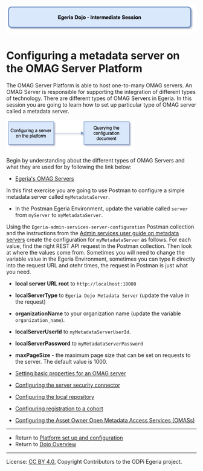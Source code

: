 <!-- SPDX-License-Identifier: CC-BY-4.0 -->
<!-- Copyright Contributors to the ODPi Egeria project 2020. -->

![Blue - Intermediate sessions](egeria-dojo-session-coding-blue-intermediate-session.png)

# Configuring a metadata server on the OMAG Server Platform

The OMAG Server Platform is able to host one-to-many OMAG servers.
An OMAG Server is responsible for supporting the integration of different types of
technology.  There are different types of OMAG Servers in Egeria.
In this session you are going to learn how to set up particular type of OMAG server called a metadata server.

![Configuring a metadata server Content](egeria-dojo-day-1-3-1-3-configuring-a-server.png)

Begin by understanding about the different types of OMAG Servers and what they are used for by
following the link below:
* [Egeria's OMAG Servers](../../../open-metadata-implementation/admin-services/docs/concepts/omag-server.md)

In this first exercise you are going to use Postman to configure a simple metadata server called
`myMetadataServer`.

* In the Postman Egeria Environment, update the variable called `server` from `myServer` to `myMetadataServer`.

Using the `Egeria-admin-services-server-configuration` Postman collection and the instructions
from the [Admin services user guide on metadata servers](../../../open-metadata-implementation/admin-services/docs/concepts/metadata-server.md)
create the configuration for `myMetadataServer` as follows.  For each value, find the right REST API request in the
Postman collection.  Then look at where the values come from.  Sometimes you will need to change the variable
value in the Egeria Environment, sometimes you can type it directly into the request URL and otehr times,
the request in Postman is just what you need.

* **local server URL root** to `http://localhost:18080`

* **localServerType** to `Egeria Dojo Metadata Server` (update the value in the request)
 
* **organizationName** to your organization name (update the variable `organization_name`).
 
* **localServerUserId** to `myMetadataServerUserId`.

* **localServerPassword** to `myMetadataServerPassword`

* **maxPageSize** - the maximum page size that can be set on requests to the server. The default value is 1000.
* [Setting basic properties for an OMAG server](../user/configuring-omag-server-basic-properties.md)
* [Configuring the server security connector](../user/configuring-the-server-security-connector.md)
* [Configuring the local repository](../user/configuring-the-local-repository.md)
* [Configuring registration to a cohort](../user/configuring-registration-to-a-cohort.md)
* [Configuring the Asset Owner Open Metadata Access Services (OMASs)](../user/configuring-the-access-services.md)



----

* Return to [Platform set up and configuration](egeria-dojo-day-1-3-1-platform-set-up-and-configuration.md)
* Return to [Dojo Overview](.)

----
License: [CC BY 4.0](https://creativecommons.org/licenses/by/4.0/),
Copyright Contributors to the ODPi Egeria project.